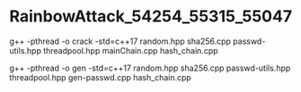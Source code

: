 # RainbowAttack_54254_55315_55047

g++ -pthread -o crack -std=c++17 random.hpp sha256.cpp passwd-utils.hpp threadpool.hpp mainChain.cpp hash_chain.cpp 

g++ -pthread -o gen -std=c++17 random.hpp sha256.cpp passwd-utils.hpp threadpool.hpp gen-passwd.cpp hash_chain.cpp 
